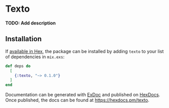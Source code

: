 # Texto

**TODO: Add description**

## Installation

If [available in Hex](https://hex.pm/docs/publish), the package can be installed
by adding `texto` to your list of dependencies in `mix.exs`:

```elixir
def deps do
  [
    {:texto, "~> 0.1.0"}
  ]
end
```

Documentation can be generated with [ExDoc](https://github.com/elixir-lang/ex_doc)
and published on [HexDocs](https://hexdocs.pm). Once published, the docs can
be found at <https://hexdocs.pm/texto>.

